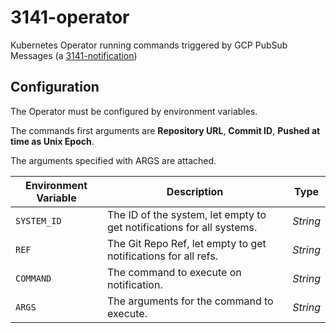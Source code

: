 # 3141-operator

Kubernetes Operator running commands triggered by GCP PubSub Messages (a [3141-notification](https://github.com/300481/3141-notification))

## Configuration

The Operator must be configured by environment variables.

The commands first arguments are **Repository URL**, **Commit ID**, **Pushed at time as Unix Epoch**.

The arguments specified with ARGS are attached.

Environment Variable|Description                                                          |Type
--------------------|---------------------------------------------------------------------|--------
`SYSTEM_ID`         |The ID of the system, let empty to get notifications for all systems.|*String*
`REF`               |The Git Repo Ref, let empty to get notifications for all refs.       |*String*
`COMMAND`           |The command to execute on notification.                              |*String*
`ARGS`              |The arguments for the command to execute.                            |*String*

